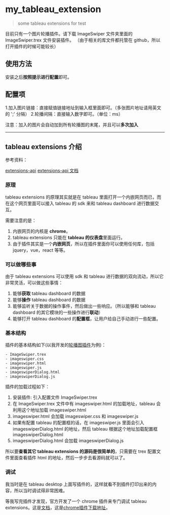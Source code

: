 # my_tableau_extension

> some tableau extensions for test

目前只有一个图片轮播插件。请下载 ImageSwiper 文件夹里面的 ImageSwiper.trex 文件安装插件。
（由于相关的库文件都托管在 github，所以打开插件的时候可能较长）

## 使用方法

安装之后**按照提示进行配置**即可。

## 配置项

1.加入图片链接：直接赋值链接地址到输入框里面即可。（多张图片地址请用英文的 ';' 分隔）
2.轮播间隔：直接输入数字即可。（单位：ms）

注意：加入的图片会自动加到所有轮播图的末尾，并且可以**多次加入**

---

## tableau extensions 介绍

参考资料：

[extensions-api](https://github.com/tableau/extensions-api)
[extensions-api 文档](https://tableau.github.io/extensions-api/docs/trex_getstarted.html)

### 原理

tableau extensions 的原理其实就是在 tableau 里面打开一个内嵌网页而已，而在这个网页里面可以接入 tableau 的 sdk 来和 tableau dashboard 进行数据交互。

需要注意的是：

1. 内嵌网页的内核是 **chrome**。
2. tableau extensions 只能在 **tableau 的仪表盘**里面运行。
3. 由于插件其实是一个**内嵌网页**，所以在插件里面你可以使用任何库，包括 jquery，vue，react 等等。

### 可以做哪些事

由于 tableau extensions 可以使用 sdk 和 tableau 进行数据的双向流动，所以它非常灵活，可以做这些事情：

1. 能够**获取** tableau dashboard 的数据
2. 能够**操作** tableau dashboard 的数据
3. 能够监听关于数据的操作事件，然后做出一些响应。（所以能够和 tableau dashboard 的其它模块的一些操作进行**联动**）
4. 能够打开 tableau dashboard 的**配置框**，让用户给自己手动进行一些配置。

### 基本结构

插件的基本结构如下(以我开发的[轮播图插件](https://github.com/sishenhei7/my_tableau_extension)为例)：

```
- ImageSwiper.trex
- imageswiper.css
- imageswiper.html
- imageswiper.js
- imageswiperDialog.html
- imageswiperDialog.js
```

插件的加载过程如下：

1. 安装插件: 引入配置文件 ImageSwiper.trex
2. 在 ImageSwiper.trex 文件中有 imageswiper.html 的加载地址，tableau 会利用这个地址加载 imageswiper.html
3. imageswiper.html 会加载 imageswiper.css 和 imageswiper.js
4. 如果有配置 tableau 的配置框的话，在 imageswiper.js 里面会引入 imageswiperDialog.html 的地址，然后 tableau 根据这个地址加载配置框 imageswiperDialog.html
5. imageswiperDialog.html 会加载 imageswiperDialog.js

所以要**查看其它 tableau extensions 的源码是很简单的**，只需要在 trex 配置文件里面查看插件 html 的地址，然后一步步去看源码就可以了。

### 调试

我当时是在 tableau desktop 上面写插件的，这样就看不到插件打印出来的内容，所以当时调试得非常困难。

等我写完插件才发现，官方开发了一个 chrome 插件来专门调试 tableau extensions。这是[文档](https://tableau.github.io/extensions-api/docs/trex_debugging.html)，这是[chrome插件下载地址](https://www.googleapis.com/download/storage/v1/b/chromium-browser-snapshots/o/Mac%2F352221%2Fchrome-mac.zip?generation=1443838516381000&alt=media)。


